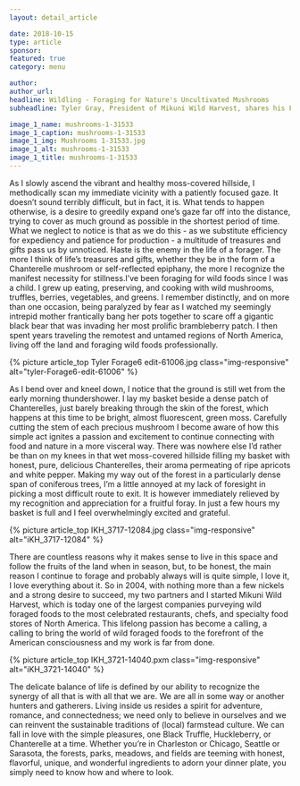 ```yaml
---
layout: detail_article

date: 2018-10-15
type: article
sponsor:
featured: true
category: menu

author:  
author_url:
headline: Wildling - Foraging for Nature's Uncultivated Mushrooms
subheadline: Tyler Gray, President of Mikuni Wild Harvest, shares his Foraging Experiences

image_1_name: mushrooms-1-31533
image_1_caption: mushrooms-1-31533
image_1_img: Mushrooms 1-31533.jpg
image_1_alt: mushrooms-1-31533
image_1_title: mushrooms-1-31533
---
```


As<!--more--> I slowly ascend the vibrant and healthy moss-covered hillside, I methodically scan my immediate vicinity with a patiently focused gaze. It doesn&rsquo;t sound terribly difficult, but in fact, it is. What tends to happen otherwise, is a desire to greedily expand one&rsquo;s gaze far off into the distance, trying to cover as much ground as possible in the shortest period of time. What we neglect to notice is that as we do this - as we substitute efficiency for expediency and patience for production - a multitude of treasures and gifts pass us by unnoticed. Haste is the enemy in the life of a forager. The more I think of life&rsquo;s treasures and gifts, whether they be in the form of a Chanterelle mushroom or self-reflected epiphany, the more I recognize the manifest necessity for stillness.I&rsquo;ve been foraging for wild foods since I was a child. I grew up eating, preserving, and cooking with wild mushrooms, truffles, berries, vegetables, and greens. I remember distinctly, and on more than one occasion, being paralyzed by fear as I watched my seemingly intrepid mother frantically bang her pots together to scare off a gigantic black bear that was invading her most prolific brambleberry patch. I then spent years traveling the remotest and untamed regions of North America, living off the land and foraging wild foods professionally.

{% picture article_top Tyler Forage6 edit-61006.jpg class="img-responsive" alt="tyler-Forage6-edit-61006" %}

As I bend over and kneel down, I notice that the ground is still wet from the early morning thundershower. I lay my basket beside a dense patch of Chanterelles, just barely breaking through the skin of the forest, which happens at this time to be bright, almost fluorescent, green moss. Carefully cutting the stem of each precious mushroom I become aware of how this simple act ignites a passion and excitement to continue connecting with food and nature in a more visceral way. There was nowhere else I&rsquo;d rather be than on my knees in that wet moss-covered hillside filling my basket with honest, pure, delicious Chanterelles, their aroma permeating of ripe apricots and white pepper. Making my way out of the forest in a particularly dense span of coniferous trees, I&rsquo;m a little annoyed at my lack of foresight in picking a most difficult route to exit. It is however immediately relieved by my recognition and appreciation for a fruitful foray. In just a few hours my basket is full and I feel overwhelmingly excited and grateful.

{% picture article_top IKH_3717-12084.jpg class="img-responsive" alt="iKH_3717-12084" %}

There are countless reasons why it makes sense to live in this space and follow the fruits of the land when in season, but, to be honest, the main reason I continue to forage and probably always will is quite simple, I love it, I love everything about it. So in 2004, with nothing more than a few nickels and a strong desire to succeed, my two partners and I started Mikuni Wild Harvest, which is today one of the largest companies purveying wild foraged foods to the most celebrated restaurants, chefs, and specialty food stores of North America. This lifelong passion has become a calling, a calling to bring the world of wild foraged foods to the forefront of the American consciousness and my work is far from done.

{% picture article_top IKH_3721-14040.pxm class="img-responsive" alt="iKH_3721-14040" %}

The delicate balance of life is defined by our ability to recognize the synergy of all that is with all that we are. We are all in some way or another hunters and gatherers. Living inside us resides a spirit for adventure, romance, and connectedness; we need only to believe in ourselves and we can reinvent the sustainable traditions of (local) farmstead culture. We can fall in love with the simple pleasures, one Black Truffle, Huckleberry, or Chanterelle at a time. Whether you&rsquo;re in Charleston or Chicago, Seattle or Sarasota, the forests, parks, meadows, and fields are teeming with honest, flavorful, unique, and wonderful ingredients to adorn your dinner plate, you simply need to know how and where to look.